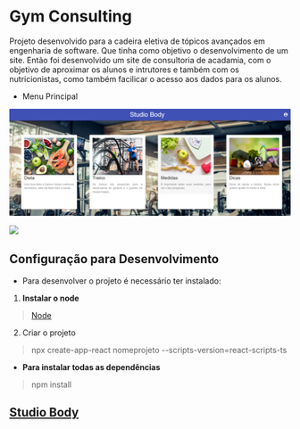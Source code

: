 # Gym Consulting

 Projeto desenvolvido para a cadeira eletiva de tópicos avançados em engenharia de software. Que tinha como objetivo o desenvolvimento de um site. 
  Então foi desenvolvido um site de consultoria de acadamia, com o objetivo de aproximar os alunos e intrutores e também com os nutricionistas, como também facilicar o acesso aos dados para os alunos.
  - Menu Principal 
  
  ![](/src/images/menu.png)
  
  ![](/src/images/menu2.gif)

## Configuração para Desenvolvimento
 - Para desenvolver o projeto é necessário ter instalado:
  
  1. **Instalar o node**
   > [Node](https://nodejs.org/en/)
  2. Criar o projeto
   > npx  create-app-react nomeprojeto --scripts-version=react-scripts-ts
  
  - **Para instalar todas as dependências** 
   > npm install


## [Studio Body](https://bodystudio.netlify.app/)
